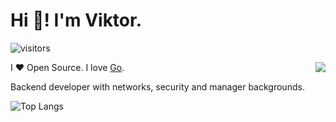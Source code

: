 # Hi 👋! I'm Viktor.

![visitors](https://visitor-badge.deta.dev/badge?page_id=dreddsa5dies&left_color=red&right_color=green)

<img align='right' src="https://github-readme-stats.vercel.app/api?username=dreddsa5dies&show_icons=true">

I ❤ Open Source. I love [Go](https://golang.org).

Backend developer with networks, security and manager backgrounds.

![Top Langs](https://github-readme-stats.vercel.app/api/top-langs/?username=dreddsa5dies&hide=html)
